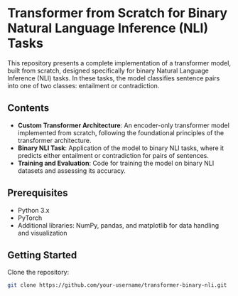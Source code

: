 # Transformer from Scratch for Binary Natural Language Inference (NLI) Tasks

This repository presents a complete implementation of a transformer model, built from scratch, designed specifically for binary Natural Language Inference (NLI) tasks. In these tasks, the model classifies sentence pairs into one of two classes: entailment or contradiction.

## Contents

- **Custom Transformer Architecture**: An encoder-only transformer model implemented from scratch, following the foundational principles of the transformer architecture.
- **Binary NLI Task**: Application of the model to binary NLI tasks, where it predicts either entailment or contradiction for pairs of sentences.
- **Training and Evaluation**: Code for training the model on binary NLI datasets and assessing its accuracy.

## Prerequisites

- Python 3.x
- PyTorch
- Additional libraries: NumPy, pandas, and matplotlib for data handling and visualization

## Getting Started

Clone the repository:
   ```bash
   git clone https://github.com/your-username/transformer-binary-nli.git
